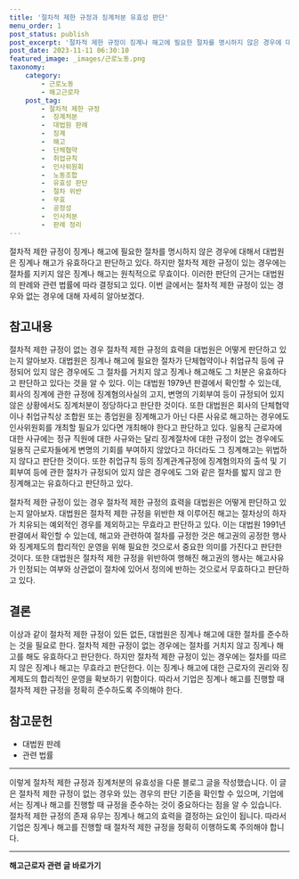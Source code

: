 ```yaml
---
title: '절차적 제한 규정과 징계처분 유효성 판단'
menu_order: 1
post_status: publish
post_excerpt: '절차적 제한 규정이 징계나 해고에 필요한 절차를 명시하지 않은 경우에 대해서 대법원은 징계나 해고가 유효하다고 판단하고 있다. 하지만 절차적 제한 규정이 있는 경우에는 절차를 지키지 않은 징계나 해고는 원칙적으로 무효이다. 이러한 판단의 근거는 대법원의 판례와 관련 법률에 따라 결정되고 있다. 이번 글에서는 절차적 제한 규정이 있는 경우와 없는 경우에 대해 자세히 알아보겠다.'
post_date: 2023-11-11 06:30:10
featured_image: _images/근로노동.png
taxonomy:
    category:
        - 근로노동
        - 해고근로자
    post_tag:
        - 절차적 제한 규정
        -  징계처분
        -  대법원 판례
        -  징계
        -  해고
        -  단체협약
        -  취업규칙
        -  인사위원회
        -  노동조합
        -  유효성 판단
        -  절차 위반
        -  무효
        -  공정성
        -  인사처분
        -  판례 정리
---
```




절차적 제한 규정이 징계나 해고에 필요한 절차를 명시하지 않은 경우에 대해서 대법원은 징계나 해고가 유효하다고 판단하고 있다. 하지만 절차적 제한 규정이 있는 경우에는 절차를 지키지 않은 징계나 해고는 원칙적으로 무효이다. 이러한 판단의 근거는 대법원의 판례와 관련 법률에 따라 결정되고 있다. 이번 글에서는 절차적 제한 규정이 있는 경우와 없는 경우에 대해 자세히 알아보겠다.

## 참고내용

절차적 제한 규정이 없는 경우 절차적 제한 규정의 효력을 대법원은 어떻게 판단하고 있는지 알아보자. 대법원은 징계나 해고에 필요한 절차가 단체협약이나 취업규칙 등에 규정되어 있지 않은 경우에도 그 절차를 거치지 않고 징계나 해고해도 그 처분은 유효하다고 판단하고 있다는 것을 알 수 있다. 이는 대법원 1979년 판결에서 확인할 수 있는데, 회사의 징계에 관한 규정에 징계혐의사실의 고지, 변명의 기회부여 등이 규정되어 있지 않은 상황에서도 징계처분이 정당하다고 판단한 것이다. 또한 대법원은 회사의 단체협약이나 취업규칙상 조합원 또는 종업원을 징계해고가 아닌 다른 사유로 해고하는 경우에도 인사위원회를 개최할 필요가 있다면 개최해야 한다고 판단하고 있다. 일용직 근로자에 대한 사규에는 정규 직원에 대한 사규와는 달리 징계절차에 대한 규정이 없는 경우에도 일용직 근로자들에게 변명의 기회를 부여하지 않았다고 하더라도 그 징계해고는 위법하지 않다고 판단한 것이다. 또한 취업규칙 등의 징계관계규정에 징계혐의자의 출석 및 기회부여 등에 관한 절차가 규정되어 있지 않은 경우에도 그와 같은 절차를 밟지 않고 한 징계해고는 유효하다고 판단하고 있다.

절차적 제한 규정이 있는 경우 절차적 제한 규정의 효력을 대법원은 어떻게 판단하고 있는지 알아보자. 대법원은 절차적 제한 규정을 위반한 채 이루어진 해고는 절차상의 하자가 치유되는 예외적인 경우를 제외하고는 무효라고 판단하고 있다. 이는 대법원 1991년 판결에서 확인할 수 있는데, 해고와 관련하여 절차를 규정한 것은 해고권의 공정한 행사와 징계제도의 합리적인 운영을 위해 필요한 것으로서 중요한 의미를 가진다고 판단한 것이다. 또한 대법원은 절차적 제한 규정을 위반하여 행해진 해고권의 행사는 해고사유가 인정되는 여부와 상관없이 절차에 있어서 정의에 반하는 것으로서 무효하다고 판단하고 있다.

## 결론

이상과 같이 절차적 제한 규정이 있든 없든, 대법원은 징계나 해고에 대한 절차를 준수하는 것을 필요로 한다. 절차적 제한 규정이 없는 경우에는 절차를 거치지 않고 징계나 해고를 해도 유효하다고 판단한다. 하지만 절차적 제한 규정이 있는 경우에는 절차를 따르지 않은 징계나 해고는 무효라고 판단한다. 이는 징계나 해고에 대한 근로자의 권리와 징계제도의 합리적인 운영을 확보하기 위함이다. 따라서 기업은 징계나 해고를 진행할 때 절차적 제한 규정을 정확히 준수하도록 주의해야 한다.

## 참고문헌

- 대법원 판례
- 관련 법률

------
이렇게 절차적 제한 규정과 징계처분의 유효성을 다룬 블로그 글을 작성했습니다. 이 글은 절차적 제한 규정이 없는 경우와 있는 경우의 판단 기준을 확인할 수 있으며, 기업에서는 징계나 해고를 진행할 때 규정을 준수하는 것이 중요하다는 점을 알 수 있습니다. 절차적 제한 규정의 존재 유무는 징계나 해고의 효력을 결정하는 요인이 됩니다. 따라서 기업은 징계나 해고를 진행할 때 절차적 제한 규정을 정확히 이행하도록 주의해야 합니다.
<!-- wp:separator -->
<hr class="wp-block-separator has-alpha-channel-opacity"/>
<!-- /wp:separator -->

<!-- wp:group {"backgroundColor":"base","layout":{"type":"constrained"}} -->
<div class="wp-block-group has-base-background-color has-background"><!-- wp:paragraph {"align":"center","fontSize":"medium"} -->
<p class="has-text-align-center has-large-font-size"><strong>해고근로자 관련 글 바로가기</strong></p>
<!-- /wp:paragraph -->


<!-- wp:latest-posts
{"categories":[{"id":12660,"count":19,"description":"","link":"https://uknowlaw.com/category/%ed%95%b4%ea%b3%a0%ea%b7%bc%eb%a1%9c%ec%9e%90/","name":"해고근로자","slug":"해고근로자","taxonomy":"category","parent":0,"meta":[],"_links":{"self":[{"href":"https://uknowlaw.com/wp-json/wp/v2/categories/12660"}],"collection":[{"href":"https://uknowlaw.com/wp-json/wp/v2/categories"}],"about":[{"href":"https://uknowlaw.com/wp-json/wp/v2/taxonomies/category"}],"wp:post_type":[{"href":"https://uknowlaw.com/wp-json/wp/v2/posts?categories=12660"}],"curies":[{"name":"wp","href":"https://api.w.org/{rel}","templated":true}]}}],"postsToShow":100,"excerptLength":28,"postLayout":"grid","columns":2,"featuredImageAlign":"left","featuredImageSizeSlug":"large","fontSize":"medium"} /--></div>
<!-- /wp:group -->